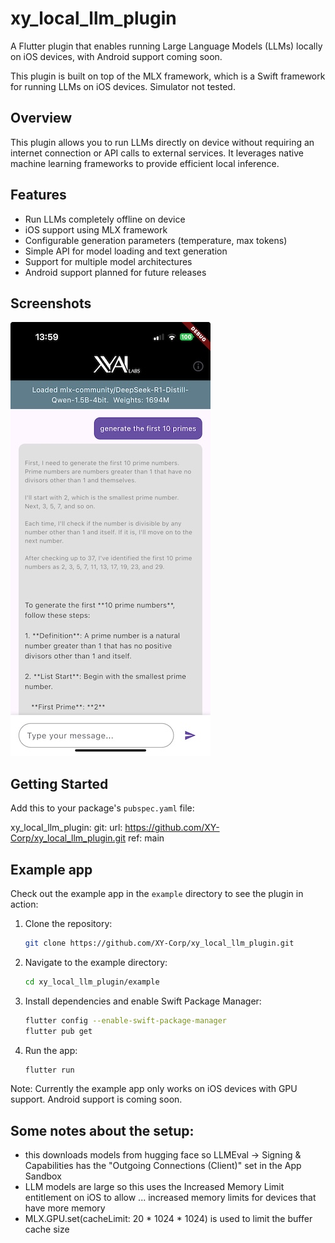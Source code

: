 # xy_local_llm_plugin

A Flutter plugin that enables running Large Language Models (LLMs) locally on iOS devices, with Android support coming soon.

This plugin is built on top of the MLX framework, which is a Swift framework for running LLMs on iOS devices. Simulator not tested.

## Overview

This plugin allows you to run LLMs directly on device without requiring an internet connection or API calls to external services. It leverages native machine learning frameworks to provide efficient local inference.

## Features

- Run LLMs completely offline on device
- iOS support using MLX framework
- Configurable generation parameters (temperature, max tokens)
- Simple API for model loading and text generation
- Support for multiple model architectures
- Android support planned for future releases

## Screenshots

![Example app screenshot](screenshot.jpeg)

## Getting Started

Add this to your package's `pubspec.yaml` file:

  xy_local_llm_plugin:
    git:
      url: https://github.com/XY-Corp/xy_local_llm_plugin.git
      ref: main


## Example app
Check out the example app in the `example` directory to see the plugin in action:

1. Clone the repository:
   ```bash
   git clone https://github.com/XY-Corp/xy_local_llm_plugin.git
   ```

2. Navigate to the example directory:
   ```bash
   cd xy_local_llm_plugin/example
   ```

3. Install dependencies and enable Swift Package Manager:
   ```bash
   flutter config --enable-swift-package-manager
   flutter pub get
   ```

4. Run the app:
   ```bash
   flutter run
   ```

Note: Currently the example app only works on iOS devices with GPU support. Android support is coming soon.

## Some notes about the setup:

- this downloads models from hugging face so LLMEval -> Signing & Capabilities has the "Outgoing Connections (Client)" set in the App Sandbox
- LLM models are large so this uses the Increased Memory Limit entitlement on iOS to allow ... increased memory limits for devices that have more memory
- MLX.GPU.set(cacheLimit: 20 * 1024 * 1024) is used to limit the buffer cache size
